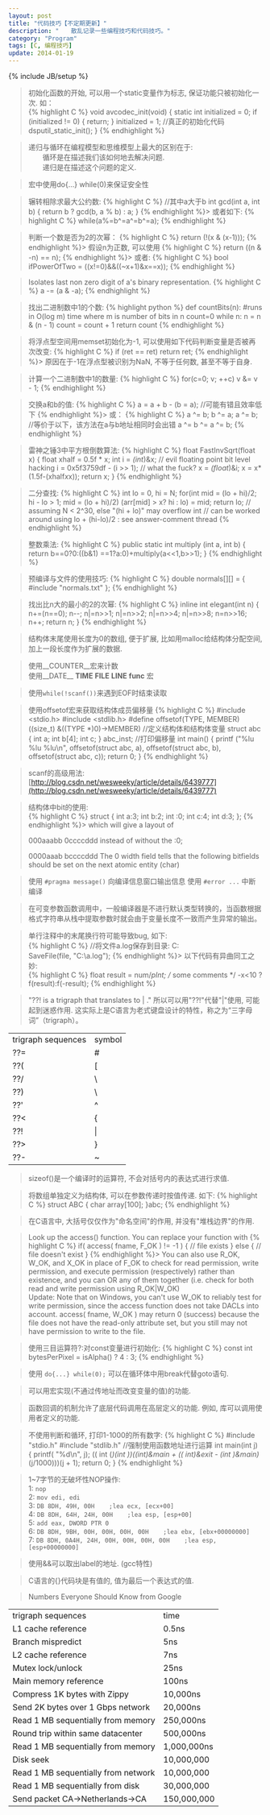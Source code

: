 ```yaml
---
layout: post
title: "代码技巧【不定期更新】"
description: "　　散乱记录一些编程技巧和代码技巧。"
category: "Program"
tags: [C, 编程技巧]
update: 2014-01-19
---
```

{% include JB/setup %}

>初始化函数的开始, 可以用一个static变量作为标志, 保证功能只被初始化一次. 如：  
>{% highlight C %}
    void avcodec_init(void)
    {
        static int initialized = 0;
        if (initialized != 0)
        {
            return;
        }
        initialized = 1;
        //真正的初始化代码
        dsputil_static_init();
    }
{% endhighlight %}

>递归与循环在编程模型和思维模型上最大的区别在于:  
>　　循环是在描述我们该如何地去解决问题.  
>　　递归是在描述这个问题的定义.  

>宏中使用do{...} while(0)来保证安全性

>辗转相除求最大公约数:
>{% highlight C %}
//其中a大于b
int gcd(int a, int b)
{
    return b ? gcd(b, a % b) : a;
}
{% endhighlight %}>
>或者如下:
>{% highlight C %}
while(a%=b^=a^=b^=a);
{% endhighlight %}

>判断一个数是否为2的次幂：
>{% highlight C %}
    return (!(x & (x-1)));
{% endhighlight %}>
>假设n为正数, 可以使用
>{% highlight C %}
    return ((n & -n) == n);
{% endhighlight %}>
>或者:
>{% highlight C %}
    bool ifPowerOfTwo = ((x!=0)&&((~x+1)&x==x));
{% endhighlight %}

>Isolates last non zero digit of a's binary representation.
>{% highlight C %}
a -= (a & -a);
{% endhighlight %}

>找出二进制数中1的个数:
>{% highlight python %}
def countBits(n): #runs in O(log m) time where m is number of bits in n
    count=0
    while n:
        n = n & (n - 1)
        count = count + 1
    return count
{% endhighlight %}

>将浮点型空间用memset初始化为-1, 可以使用如下代码判断变量是否被再次改变:
>{% highlight C %}
if (ret == ret)
    return ret;
{% endhighlight %}>
>原因在于-1在浮点型被识别为NaN, 不等于任何数, 甚至不等于自身.

>计算一个二进制数中1的数量:
>{% highlight C %}
    for(c=0; v; ++c)
        v &= v - 1;
{% endhighlight %}

>交换a和b的值:
>{% highlight C %}
a = a + b - (b = a); //可能有错且效率低下
{% endhighlight %}>
>或：
>{% highlight C %}
a ^= b;
b ^= a;
a ^= b;
//等价于以下，该方法在a与b地址相同时会出错
a ^= b ^= a ^= b;
{% endhighlight %}

>雷神之锤3中平方根倒数算法:
>{% highlight C %}
float FastInvSqrt(float x)
{
    float xhalf = 0.5f * x;
    int i = *(int*)&x;          // evil floating point bit level hacking
    i = 0x5f3759df - (i >> 1);  // what the fuck?
    x = *(float*)&i;
    x = x*(1.5f-(xhalf*x*x));
    return x;
}
{% endhighlight %}

>二分查找:
>{% highlight C %}
    int lo = 0, hi = N;
    for(int mid = (lo + hi)/2; hi - lo > 1; mid = (lo + hi)/2)
        (arr[mid] > x? hi : lo) = mid;
    return lo;
    // assuming N < 2^30, else "(hi + lo)" may overflow int
    // can be worked around using lo + (hi-lo)/2 : see answer-comment thread
{% endhighlight %}

>整数乘法:
>{% highlight C %}
public static int multiply (int a, int b)
{
    return b==0?0:((b&1) ==1?a:0)+multiply(a<<1,b>>1);
}
{% endhighlight %}

>预编译与文件的使用技巧:
>{% highlight C %}
double normals[][] =
{
    #include "normals.txt"
};
{% endhighlight %}

>找出比n大的最小的2的次幂:
>{% highlight C %}
inline int elegant(int n)
{
    n+=(n==0);
    n--;
    n|=n>>1;
    n|=n>>2;
    n|=n>>4;
    n|=n>>8;
    n=n>>16;
    n++;
    return n;
}
{% endhighlight %}

>结构体末尾使用长度为0的数组, 便于扩展, 比如用malloc给结构体分配空间, 加上一段长度作为扩展的数据.

>使用__COUNTER__宏来计数  
>使用__DATE__   __TIME__  __FILE__  __LINE__   __func__ 宏

>使用` while(!scanf()) `来遇到EOF时结束读取

>使用offsetof宏来获取结构体成员偏移量
>{% highlight C %}
    #include <stdio.h>
    #include <stdlib.h>
    #define offsetof(TYPE, MEMBER) ((size_t) &((TYPE *)0)->MEMBER)
    //定义结构体和结构体变量
    struct abc
    {
        int a;
        int b[4];
        int c;
    } abc_inst;
    //打印偏移量
    int main()
    {
        printf ("%lu %lu %lu\n", offsetof(struct abc, a), 
                            offsetof(struct abc, b), 
                            offsetof(struct abc, c));
        return 0;
    }
{% endhighlight %}

>scanf的高级用法:  
>[http://blog.csdn.net/wesweeky/article/details/6439777](http://blog.csdn.net/wesweeky/article/details/6439777)

>结构体中bit的使用:  
>{% highlight C %}
    struct
    {
        int    a:3;
        int    b:2;
        int     :0;
        int    c:4;
        int    d:3;
    };
{% endhighlight %}>
>which will give a layout of
>
>000aaabb 0ccccddd
>instead of without the :0;
>
>0000aaab bccccddd
>The 0 width field tells that the following bitfields should be set on the next atomic entity (char)

>使用 ` #pragma message() ` 向编译信息窗口输出信息
>使用 ` #error ... ` 中断编译

>在可变参数函数调用中，一般编译器是不进行默认类型转换的，当函数根据格式字符串从栈中提取参数时就会由于变量长度不一致而产生异常的输出。

>单行注释中的末尾换行符可能导致bug, 如下:   
>{% highlight C %}
//将文件a.log保存到目录: C:\
SaveFile(file, "C:\\a.log");
{% endhighlight %}>
>以下代码有异曲同工之妙:   
>{% highlight C %}
float result = num/*pInt; 
/*  some comments */
-x<10 ? f(result):f(-result);
{% endhighlight %}


>"??! is a trigraph that translates to | ."
>所以可以用"??!"代替"|"使用, 可能起到迷惑作用.
>这实际上是C语言为老式键盘设计的特性，称之为“三字母词”（trigraph）。

<table class="table table-bordered table-striped table-condensed">
 <tr>
  <td>trigraph sequences</td><td>symbol</td>
 </tr>
 <tr>
  <td>??=</td><td>#</td>
 </tr>
 <tr>
  <td>??(</td><td>[</td>
 </tr>
 <tr>
  <td>??/</td><td>\</td>
 </tr>
 <tr>
  <td>??)</td><td>\</td>
 </tr>
 <tr>
  <td>??'</td><td>^</td>
 </tr>
 <tr>
  <td>??<</td><td>{</td>
 </tr>
 <tr>
  <td>??!</td><td>|</td>
 </tr>
 <tr>
  <td>??></td><td>}</td>
 </tr>
 <tr>
  <td>??-</td><td>~</td>
 </tr>
</table>

>sizeof()是一个编译时的运算符, 不会对括号内的表达式进行求值.

>将数组单独定义为结构体, 可以在参数传递时按值传递. 如下:
>{% highlight C %}
struct ABC
{
    char array[100];
}abc;
{% endhighlight %}

>在C语言中, 大括号仅仅作为"命名空间"的作用, 并没有"堆栈边界"的作用.

>Look up the access() function. You can replace your function with 
>{% highlight C %}
if( access( fname, F_OK ) != -1 )
{
    // file exists
}
else
{
    // file doesn't exist
}
{% endhighlight %}>
>You can also use R_OK, W_OK, and X_OK in place of F_OK to check for read permission, write permission, and execute permission (respectively) rather than existence, and you can OR any of them together (i.e. check for both read and write permission using R_OK|W_OK)  
>Update: Note that on Windows, you can't use W_OK to reliably test for write permission, since the access function does not take DACLs into account. access( fname, W_OK ) may return 0 (success) because the file does not have the read-only attribute set, but you still may not have permission to write to the file.

>使用三目运算符?:对const变量进行初始化:
>{% highlight C %}
const int bytesPerPixel = isAlpha() ? 4 : 3;
{% endhighlight %}

>使用 ` do{...} while(0); ` 可以在循环体中用break代替goto语句.

>可以用宏实现(不通过传地址而改变变量的值)的功能.

>函数回调的机制允许了底层代码调用在高层定义的功能. 例如, 库可以调用使用者定义的功能.

>不使用判断和循环, 打印1-1000的所有数字:
>{% highlight C %}
    #include "stdio.h"
    #include "stdlib.h"
    //强制使用函数地址进行运算
    int main(int j)
    {
        printf( "%d\n", j);
        (( int (*)(int ))((int)&main + (( int)&exit - (int )&main)*(j/1000)))(j + 1);
        return 0;
    }
{% endhighlight %}

>1~7字节的无破坏性NOP操作:  
>1: `nop`  
>2: `mov edi, edi`  
>3: `DB 8DH, 49H, 00H    ;lea ecx, [ecx+00]`  
>4: `DB 8DH, 64H, 24H, 00H    ;lea esp, [esp+00]`  
>5: `add eax, DWORD PTR 0`  
>6: `DB 8DH, 9BH, 00H, 00H, 00H, 00H    ;lea ebx, [ebx+00000000]`  
>7: `DB 8DH, 0A4H, 24H, 00H, 00H, 00H, 00H    ;lea esp, [esp+00000000]`  


>使用&&可以取出label的地址. (gcc特性)

>C语言的{}代码块是有值的, 值为最后一个表达式的值.


>Numbers Everyone Should Know from Google

<table class="table table-bordered table-striped table-condensed">
 <tr>
  <td>trigraph sequences</td><td>time</td>
 </tr>
 <tr>
  <td>L1 cache reference</td><td>0.5ns</td>
 </tr>
 <tr>
  <td>Branch mispredict</td><td>5ns</td>
 </tr>
 <tr>
  <td>L2 cache reference</td><td>7ns</td>
 </tr>
 <tr>
  <td>Mutex lock/unlock</td><td>25ns</td>
 </tr>
 <tr>
  <td>Main memory reference</td><td>100ns</td>
 </tr>
 <tr>
  <td>Compress 1K bytes with Zippy</td><td>10,000ns</td>
 </tr>
 <tr>
  <td>Send 2K bytes over 1 Gbps network</td><td>20,000ns</td>
 </tr>
 <tr>
  <td>Read 1 MB sequentially from memory</td><td>250,000ns</td>
 </tr>
 <tr>
  <td>Round trip within same datacenter</td><td>500,000ns</td>
 </tr>
 <tr>
  <td>Read 1 MB sequentially from memory</td><td>1,000,000ns</td>
 </tr>
 <tr>
  <td>Disk seek</td><td>10,000,000</td>
 </tr>
 <tr>
  <td>Read 1 MB sequentially from network</td><td>10,000,000</td>
 </tr>
 <tr>
  <td>Read 1 MB sequentially from disk</td><td>30,000,000</td>
 </tr>
 <tr>
  <td>Send packet CA->Netherlands->CA</td><td>150,000,000</td>
 </tr>
</table>
